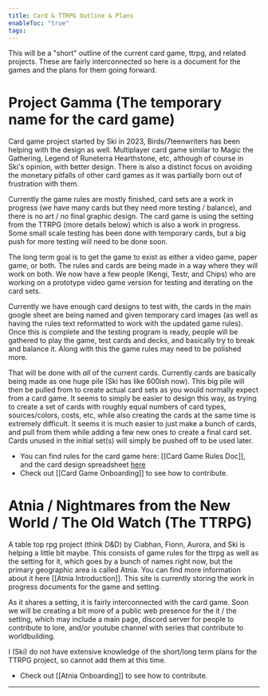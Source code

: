 ```yaml
---
title: Card & TTRPG Outline & Plans
enableToc: "true"
tags:
---
```

This will be a "short" outline of the current card game, ttrpg, and related projects. These are fairly interconnected so here is a document for the games and the plans for them going forward.

# Project Gamma (The temporary name for the card game)

Card game project started by Ski in 2023, Birds/7teenwriters has been helping with the design as well. Multiplayer card game similar to Magic the Gathering, Legend of Runeterra Hearthstone, etc, although of course in Ski's opinion, with better design. There is also a distinct focus on avoiding the monetary pitfalls of other card games as it was partially born out of frustration with them. 

Currently the game rules are mostly finished, card sets are a work in progress (we have many cards but they need more testing / balance), and there is no art / no final graphic design. The card game is using the setting from the TTRPG (more details below) which is also a work in progress. Some small scale testing has been done with temporary cards, but a big push for more testing will need to be done soon.

The long term goal is to get the game to exist as either a video game, paper game, or both. The rules and cards are being made in a way where they will work on both. We now have a few people (Kengi, Testr, and Chips) who are working on a prototype video game version for testing and iterating on the card sets.

Currently we have enough card designs to test with, the cards in the main google sheet are being named and given temporary card images (as well as having the rules text reformatted to work with the updated game rules). Once this is complete and the testing program is ready, people will be gathered to play the game, test cards and decks, and basically try to break and balance it. Along with this the game rules may need to be polished more.

That will be done with *all* of the current cards. Currently cards are basically being made as one huge pile (Ski has like 600ish now). This big pile will then be pulled from to create actual card sets as you would normally expect from a card game. It seems to simply be easier to design this way, as trying to create a set of cards with roughly equal numbers of card types, sources/colors, costs, etc, while also creating the cards at the same time is extremely difficult. It seems it is much easier to just make a bunch of cards, and pull from them while adding a few new ones to create a final card set. Cards unused in the initial set(s) will simply be pushed off to be used later.

- You can find rules for the card game here: [[Card Game Rules Doc]], and the card design spreadsheet [here](https://docs.google.com/spreadsheets/d/1v2kB2lh71D9G-9cLPd3Aqkp0UxqjCQWOMH--ha0lmy0/edit?gid=1256812815#gid=1256812815)
- Check out [[Card Game Onboarding]] to see how to contribute.
# Atnia / Nightmares from the New World / The Old Watch (The TTRPG)

A table top rpg project (think D&D) by Ciabhan, Fionn, Aurora, and Ski is helping a little bit maybe. This consists of game rules for the ttrpg as well as the setting for it, which goes by a bunch of names right now, but the primary geographic area is called Atnia. You can find more information about it here [[Atnia Introduction]]. This site is currently storing the work in progress documents for the game and setting.

As it shares a setting, it is fairly interconnected with the card game. Soon we will be creating a bit more of a public web presence for the it / the setting, which may include a main page, discord server for people to contribute to lore, and/or youtube channel with series that contribute to worldbuilding.

I (Ski) do not have extensive knowledge of the short/long term plans for the TTRPG project, so cannot add them at this time.

- Check out [[Atnia Onboarding]] to see how to contribute.

---
